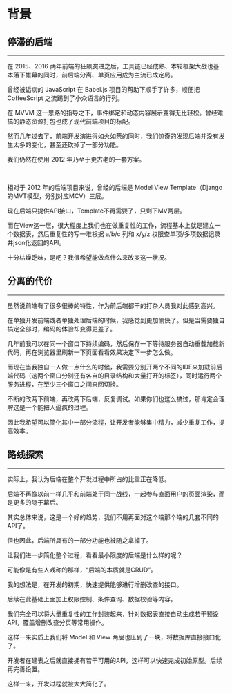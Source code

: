 
# 背景

## 停滞的后端
---

在 2015、2016 两年前端的狂飙突进之后，工具链已经成熟、本轮框架大战也基本落下帷幕的同时，前后端分离、单页应用成为主流已成定局。

曾经被诟病的 JavaScript 在 Babel.js 项目的帮助下顺手了许多，顺便把 CoffeeScript 之流踢到了小众语言的行列。

在 MVVM 这一思路的指导之下，事件绑定和动态内容展示变得无比轻松。曾经难搞的静态资源打包也成了现代前端项目的标配。

然而几年过去了，前端开发演进得如火如荼的同时，我们惊奇的发现后端并没有发生太多的变化，甚至还砍掉了一部分功能。

我们仍然在使用 2012 年乃至于更古老的一套方案。

<br>

相对于 2012 年的后端项目来说，曾经的后端是 Model View Template（Django 的MVT模型，分别对应MCV）三层。

现在后端只提供API接口，Template不再需要了，只剩下MV两层。

而在View这一层，很大程度上我们也在做重复性的工作，流程基本上就是建立一个数据表，然后重复性的写一堆根据 a/b/c 列和 x/y/z 权限查单项/多项数据记录并json化返回的API。

十分枯燥乏味，是吧？我很希望能做点什么来改变这一状况。

## 分离的代价
---

虽然说前端有了很多很棒的特性，作为前后端都干的打杂人员我对此感到高兴。

在单独开发前端或者单独处理后端的时候，我感觉到更加愉快了。但是当需要独自搞定全部时，编码的体验却变得更差了。

几年前我可以在同一个窗口下持续编码，然后保存一下等待服务器自动重载加载新代码，再在浏览器里刷新一下页面看看效果决定下一步怎么做。

而现在当我独自一人做一点什么的时候，我需要分别开两个不同的IDE来加载前后端代码（这两个窗口分别还有各自的目录结构和大量打开的标签），同时运行两个服务进程，在至少三个窗口之间来回切换。

不断的改两下前端，再改两下后端，反复调试。如果你们也这么搞过，那肯定会理解这是一个能把人逼疯的过程。

因此我希望可以简化其中一部分流程，让开发者能够集中精力，减少重复工作，提高效率。

## 路线探索
---

实际上，我认为后端在整个开发过程中所占的比重正在降低。

后端不再像以前一样几乎和前端处于同一战线，一起参与直面用户的页面渲染，而是更多的隐于幕后。

其实总体来说，这是一个好的趋势，我们不用再面对这个端那个端的几套不同的API了。

但也因此，后端所具有的一部分功能也被随之拿掉了。

让我们进一步简化整个过程，看看最小限度的后端是什么样的呢？

可能像是有些人戏称的那样，“后端的本质就是CRUD”。

我的想法是，在开发的初期，快速提供能够进行增删改查的接口。

后续在此基础上面加上权限控制、条件查询、数据校验等内容。

我们完全可以将大量重复性的工作封装起来，针对数据表直接自动生成若干预设 API，覆盖增删改查分页等常用操作。

这样一来实质上我们将 Model 和 View 两层也压到了一块，将数据库直接接口化了。

开发者在建表之后就直接拥有若干可用的API，这样可以快速完成初始原型。后续再完善设置。

这样一来，开发过程就被大大简化了。

